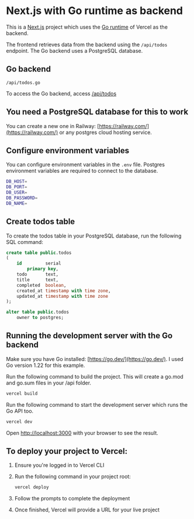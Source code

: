 # Next.js with Go runtime as backend

This is a [Next.js](https://nextjs.org) project which uses the [Go runtime](https://vercel.com/docs/functions/serverless-functions/runtimes/go) of Vercel as the backend.

The frontend retrieves data from the backend using the `/api/todos` endpoint. The Go backend uses a PostgreSQL database.

## Go backend

`/api/todos.go`

To access the Go backend, access [/api/todos]('/api/todos')

## You need a PostgreSQL database for this to work

You can create a new one in Railway: [https://railway.com/](https://railway.com/) or any postgres cloud hosting service.

## Configure environment variables

You can configure environment variables in the `.env` file. Postgres environment variables are required to connect to the database.

```bash
DB_HOST=
DB_PORT=
DB_USER=
DB_PASSWORD=
DB_NAME=
```

## Create todos table

To create the todos table in your PostgreSQL database, run the following SQL command:

```sql
create table public.todos
(
    id         serial
        primary key,
    todo       text,
    title      text,
    completed  boolean,
    created_at timestamp with time zone,
    updated_at timestamp with time zone
);

alter table public.todos
    owner to postgres;
```

## Running the development server with the Go backend  

Make sure you have Go installed: [https://go.dev/](https://go.dev/). I used Go version 1.22 for this example.

Run the following command to build the project. This will create a go.mod and go.sum files in your /api folder.
```bash
vercel build
```

Run the following command to start the development server which runs the Go API too.
```bash
vercel dev
```

Open [http://localhost:3000](http://localhost:3000) with your browser to see the result.

## To deploy your project to Vercel:

1. Ensure you're logged in to Vercel CLI
2. Run the following command in your project root:

   ```bash
   vercel deploy
   ```

3. Follow the prompts to complete the deployment
4. Once finished, Vercel will provide a URL for your live project
